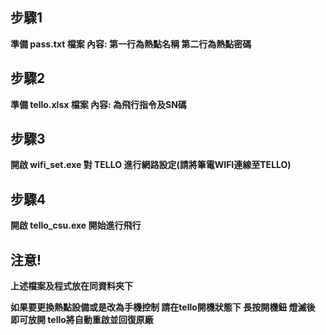 
## 步驟1

**準備 pass.txt 檔案  內容: 第一行為熱點名稱 第二行為熱點密碼**

## 步驟2

**準備 tello.xlsx 檔案 內容: 為飛行指令及SN碼**

## 步驟3

**開啟 wifi_set.exe 對 TELLO 進行網路設定(請將筆電WIFI連線至TELLO)**

## 步驟4

**開啟 tello_csu.exe 開始進行飛行**

## 注意!

**上述檔案及程式放在同資料夾下**

**如果要更換熱點設備或是改為手機控制 請在tello開機狀態下 長按開機鈕 燈滅後 即可放開  tello將自動重啟並回復原廠**
